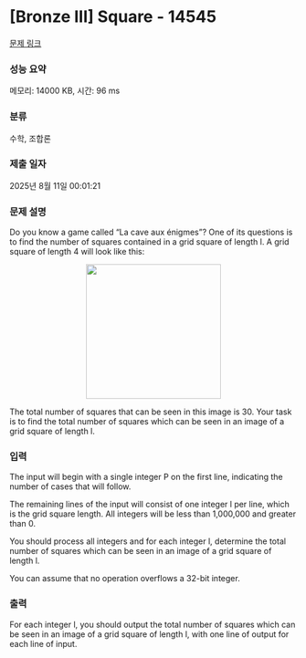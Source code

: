 # [Bronze III] Square - 14545 

[문제 링크](https://www.acmicpc.net/problem/14545) 

### 성능 요약

메모리: 14000 KB, 시간: 96 ms

### 분류

수학, 조합론

### 제출 일자

2025년 8월 11일 00:01:21

### 문제 설명

<p>Do you know a game called “La cave aux énigmes”? One of its questions is to find the number of squares contained in a grid square of length l. A grid square of length 4 will look like this:</p>

<p style="text-align: center;"><img alt="" src="https://onlinejudgeimages.s3-ap-northeast-1.amazonaws.com/problem/14545/1.png" style="height:236px; width:236px"></p>

<p>The total number of squares that can be seen in this image is 30. Your task is to find the total number of squares which can be seen in an image of a grid square of length l.</p>

### 입력 

 <p>The input will begin with a single integer P on the first line, indicating the number of cases that will follow.</p>

<p>The remaining lines of the input will consist of one integer l per line, which is the grid square length. All integers will be less than 1,000,000 and greater than 0.</p>

<p>You should process all integers and for each integer l, determine the total number of squares which can be seen in an image of a grid square of length l.</p>

<p>You can assume that no operation overflows a 32-bit integer.</p>

### 출력 

 <p>For each integer l, you should output the total number of squares which can be seen in an image of a grid square of length l, with one line of output for each line of input.</p>

